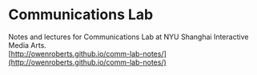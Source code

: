# Communications Lab
Notes and lectures for Communications Lab at NYU Shanghai Interactive Media Arts.  
[http://owenroberts.github.io/comm-lab-notes/](http://owenroberts.github.io/comm-lab-notes/)
